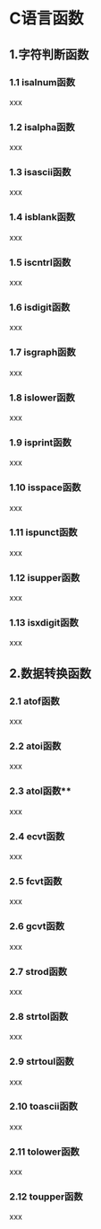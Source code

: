 # C语言函数

## 1.字符判断函数

### **1.1 isalnum函数**

xxx

### **1.2 isalpha函数**

xxx

### **1.3 isascii函数**

xxx

### **1.4 isblank函数**

xxx

### **1.5 iscntrl函数**

xxx

### **1.6 isdigit函数**

xxx

### **1.7 isgraph函数**

xxx

### **1.8 islower函数**

xxx

### **1.9 isprint函数**

xxx

### **1.10 isspace函数**

xxx

### **1.11 ispunct函数**

xxx

### **1.12 isupper函数**

xxx

### **1.13 isxdigit函数**

xxx

## 2.数据转换函数

### **2.1 atof函数**

xxx

### **2.2 atoi函数**

xxx

### **2.3 atol函数****

xxx

### **2.4 ecvt函数**

xxx

### **2.5 fcvt函数**

xxx

### **2.6 gcvt函数**

xxx

### **2.7 strod函数**

xxx

### **2.8 strtol函数**

xxx

### **2.9 strtoul函数**

xxx

### **2.10 toascii函数**

xxx

### **2.11 tolower函数**

xxx

### **2.12 toupper函数**

xxx

